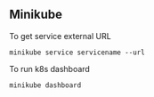 ## Minikube 

To get service external URL
```
minikube service servicename --url
```

To run k8s dashboard
```
minikube dashboard
```
